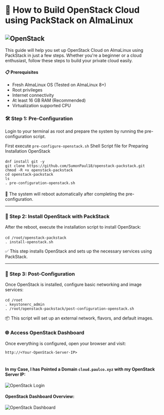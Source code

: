 # 🚀 How to Build OpenStack Cloud using PackStack on AlmaLinux
#### 
![OpenStack](https://github.com/SumonPaul18/openstack-packstack/blob/main/images/InstallOpenStack.png)
---

This guide will help you set up OpenStack Cloud on AlmaLinux using PackStack in just a few steps. Whether you're a beginner or a cloud enthusiast, follow these steps to build your private cloud easily.

#### 📋 Prerequisites
- Fresh AlmaLinux OS (Tested on AlmaLinux 8+)
- Root privileges
- Internet connectivity
- At least 16 GB RAM (Recommended)
- Virtualization supported CPU

### 🛠️ Step 1: Pre-Configuration
Login to your terminal as root and prepare the system by running the pre-configuration script.

First execute `pre-configure-openstack.sh` Shell Script file for Preparing Installation OpenStack
####
    dnf install git -y
    git clone https://github.com/SumonPaul18/openstack-packstack.git
    chmod -R +x openstack-packstack
    cd openstack-packstack
    ls
    . pre-configuration-openstack.sh
####  
🔁 The system will reboot automatically after completing the pre-configuration.

---
### 🔧 Step 2: Install OpenStack with PackStack
After the reboot, execute the installation script to install OpenStack:
####
    cd /root/openstack-packstack
    . install-openstack.sh
✅ This step installs OpenStack and sets up the necessary services using PackStack.

---
### 🔌 Step 3: Post-Configuration
Once OpenStack is installed, configure basic networking and image services:
####
    cd /root
    . keystonerc_admin
    . /root/openstack-packstack/post-configuration-openstack.sh
📦 This script will set up an external network, flavors, and default images.

### 🌐 Access OpenStack Dashboard
Once everything is configured, open your browser and visit:
```
http://<Your-OpenStack-Server-IP>
```

#
#### In my Case, I has Pointed a Domain `cloud.paulco.xyz` with my OpenStack Server IP:
![OpenStack Login](https://github.com/SumonPaul18/openstack-packstack/blob/main/images/oplogin.png)

#### OpenStack Dashboard Overview:
![OpenStack Dashboard](https://github.com/SumonPaul18/openstack-packstack/blob/main/images/opdash.png)

